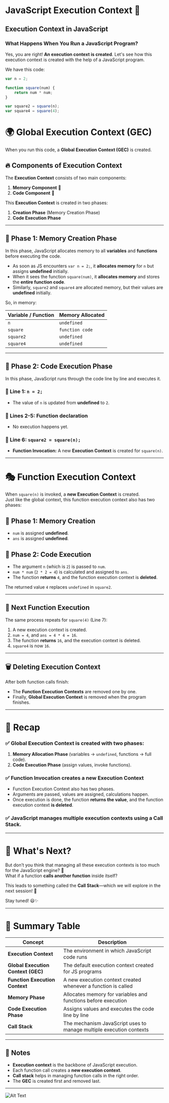 # JavaScript Execution Context 🚀


## Execution Context in JavaScript  

### What Happens When You Run a JavaScript Program?  

Yes, you are right! **An execution context is created**. Let's see how this execution context is created with the help of a JavaScript program.  

We have this code:  

```js
var n = 2;

function square(num) {
    return num * num;
}

var square2 = square(n);
var square4 = square(4);
````
# 🌍 Global Execution Context (GEC)

When you run this code, a **Global Execution Context (GEC)** is created.

## 🔥 Components of Execution Context

The **Execution Context** consists of two main components:

1. **Memory Component** 🧠  
2. **Code Component** 🎯  

This **Execution Context** is created in two phases:

1. **Creation Phase** (Memory Creation Phase)  
2. **Code Execution Phase**  

---

## 📌 Phase 1: Memory Creation Phase  

In this phase, JavaScript allocates memory to all **variables** and **functions** before executing the code.

- As soon as JS encounters `var n = 2;`, it **allocates memory** for `n` but assigns **undefined** initially.
- When it sees the function `square(num)`, it **allocates memory** and stores the **entire function code**.
- Similarly, `square2` and `square4` are allocated memory, but their values are **undefined** initially.

So, in memory:

| Variable / Function | Memory Allocated |
|---------------------|-----------------|
| `n` | `undefined` |
| `square` | `function code` |
| `square2` | `undefined` |
| `square4` | `undefined` |

---

## 📌 Phase 2: Code Execution Phase  

In this phase, JavaScript runs through the code line by line and executes it.

### 🔹 Line 1: `n = 2;`  
- The value of `n` is updated from **undefined** to `2`.  

### 🔹 Lines 2-5: Function declaration  
- No execution happens yet.

### 🔹 Line 6: `square2 = square(n);`  
- **Function Invocation:** A new **Execution Context** is created for `square(n)`.  

---

# 🎭 Function Execution Context  

When `square(n)` is invoked, a **new Execution Context** is created.  
Just like the global context, this function execution context also has two phases:

## 📌 Phase 1: Memory Creation  
- `num` is assigned **undefined**.  
- `ans` is assigned **undefined**.  

## 📌 Phase 2: Code Execution  
- The argument `n` (which is `2`) is passed to `num`.  
- `num * num` (`2 * 2 = 4`) is calculated and assigned to `ans`.  
- The function **returns** `4`, and the function execution context is **deleted**.  

The returned value `4` replaces `undefined` in `square2`.  

---

## 🔄 Next Function Execution  

The same process repeats for `square(4)` (Line 7):

1. A new execution context is created.  
2. `num = 4`, and `ans = 4 * 4 = 16`.  
3. The function **returns** `16`, and the execution context is deleted.  
4. `square4` is now `16`.  

---

## 🗑️ Deleting Execution Context  

After both function calls finish:

- The **Function Execution Contexts** are removed one by one.  
- Finally, **Global Execution Context** is removed when the program finishes.  

---

# 🌟 Recap  

### ✅ **Global Execution Context is created with two phases:**  
1. **Memory Allocation Phase** (variables → `undefined`, functions → full code).  
2. **Code Execution Phase** (assign values, invoke functions).  

### ✅ **Function Invocation creates a new Execution Context**  
- Function Execution Context also has two phases.  
- Arguments are passed, values are assigned, calculations happen.  
- Once execution is done, the function **returns the value**, and the function execution context **is deleted**.  

### ✅ **JavaScript manages multiple execution contexts using a Call Stack.**  

---

# 🚀 What's Next?  

But don’t you think that managing all these execution contexts is too much for the JavaScript engine? 🤔  
What if a function **calls another function** inside itself?  

This leads to something called the **Call Stack**—which we will explore in the next session! 🎥  

Stay tuned! 😃✨  

---

# 🎯 Summary Table  

| Concept | Description |
|---------|------------|
| **Execution Context** | The environment in which JavaScript code runs |
| **Global Execution Context (GEC)** | The default execution context created for JS programs |
| **Function Execution Context** | A new execution context created whenever a function is called |
| **Memory Phase** | Allocates memory for variables and functions before execution |
| **Code Execution Phase** | Assigns values and executes the code line by line |
| **Call Stack** | The mechanism JavaScript uses to manage multiple execution contexts |

---

## 📝 Notes  

- **Execution context** is the backbone of JavaScript execution.  
- Each function call creates a **new execution context**.  
- **Call stack** helps in managing function calls in the right order.  
- The **GEC** is created first and removed last.  

---
![Alt Text](images/image.PNG)

  
